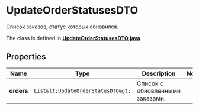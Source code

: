 

# UpdateOrderStatusesDTO

Список заказов, статус которых обновился.

The class is defined in **[UpdateOrderStatusesDTO.java](../../src/main/java/org/openapitools/model/UpdateOrderStatusesDTO.java)**

## Properties

Name | Type | Description | Notes
------------ | ------------- | ------------- | -------------
**orders** | [`List&lt;UpdateOrderStatusDTO&gt;`](UpdateOrderStatusDTO.md) | Список с обновленными заказами. | 



